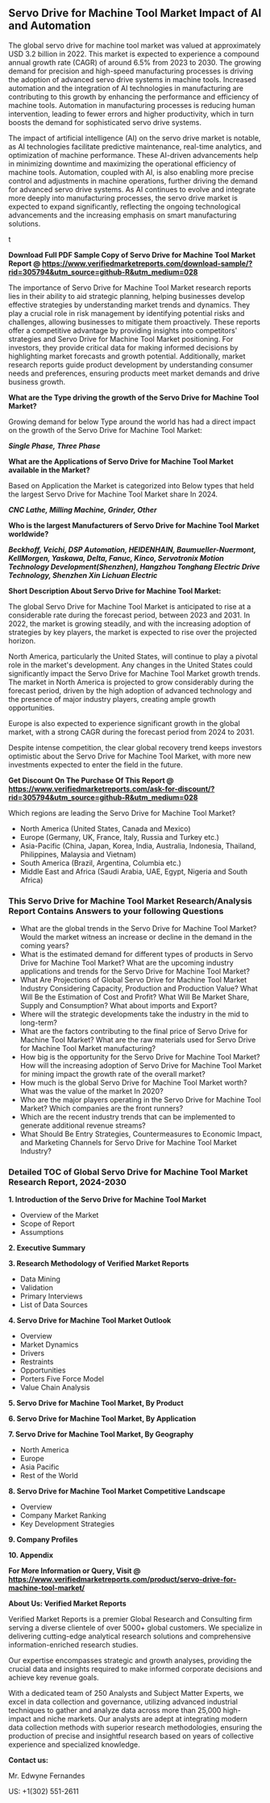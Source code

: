 <h2>Servo Drive for Machine Tool Market Impact of AI and Automation</h2><p>The global servo drive for machine tool market was valued at approximately USD 3.2 billion in 2022. This market is expected to experience a compound annual growth rate (CAGR) of around 6.5% from 2023 to 2030. The growing demand for precision and high-speed manufacturing processes is driving the adoption of advanced servo drive systems in machine tools. Increased automation and the integration of AI technologies in manufacturing are contributing to this growth by enhancing the performance and efficiency of machine tools. Automation in manufacturing processes is reducing human intervention, leading to fewer errors and higher productivity, which in turn boosts the demand for sophisticated servo drive systems.</p><p>The impact of artificial intelligence (AI) on the servo drive market is notable, as AI technologies facilitate predictive maintenance, real-time analytics, and optimization of machine performance. These AI-driven advancements help in minimizing downtime and maximizing the operational efficiency of machine tools. Automation, coupled with AI, is also enabling more precise control and adjustments in machine operations, further driving the demand for advanced servo drive systems. As AI continues to evolve and integrate more deeply into manufacturing processes, the servo drive market is expected to expand significantly, reflecting the ongoing technological advancements and the increasing emphasis on smart manufacturing solutions.</p>t</p><p id="" class=""><strong>Download Full PDF Sample Copy of Servo Drive for Machine Tool Market Report @ <a href="https://www.verifiedmarketreports.com/download-sample/?rid=305794&utm_source=github-R&utm_medium=028" target="_blank">https://www.verifiedmarketreports.com/download-sample/?rid=305794&utm_source=github-R&utm_medium=028</a></strong></p><p>The importance of&nbsp;Servo Drive for Machine Tool Market research reports lies in their ability to aid strategic planning, helping businesses develop effective strategies by understanding market trends and dynamics. They play a crucial role in risk management by identifying potential risks and challenges, allowing businesses to mitigate them proactively. These reports offer a competitive advantage by providing insights into competitors' strategies and Servo Drive for Machine Tool Market positioning. For investors, they provide critical data for making informed decisions by highlighting market forecasts and growth potential. Additionally, market research reports guide product development by understanding consumer needs and preferences, ensuring products meet market demands and drive business growth.</p><p><strong>What are the&nbsp;Type driving the growth of the Servo Drive for Machine Tool Market?</strong></p><p id="" class="">Growing demand for below Type around the world has had a direct impact on the growth of the Servo Drive for Machine Tool Market:</p><em><strong>Single Phase, Three Phase</strong></em></p><strong>What are the&nbsp;Applications&nbsp;of Servo Drive for Machine Tool Market available in the Market?</strong></p><p id="" class="">Based on Application the Market is categorized into Below types that held the largest Servo Drive for Machine Tool Market share In 2024.</p><em><strong>CNC Lathe, Milling Machine, Grinder, Other</strong></em></p><strong>Who is the largest Manufacturers of Servo Drive for Machine Tool Market worldwide?</strong></p><p><em><strong>Beckhoff, Veichi, DSP Automation, HEIDENHAIN, Baumueller-Nuermont, KellMorgen, Yaskawa, Delta, Fanuc, Kinco, Servotronix Motion Technology Development(Shenzhen), Hangzhou Tonghang Electric Drive Technology, Shenzhen Xin Lichuan Electric</strong></em></p><p id="" class=""><strong>Short Description About Servo Drive for Machine Tool Market:</strong></p><p>The global Servo Drive for Machine Tool Market is anticipated to rise at a considerable rate during the forecast period, between 2023 and 2031. In 2022, the market is growing steadily, and with the increasing adoption of strategies by key players, the market is expected to rise over the projected horizon.</p><p>North America, particularly the United States, will continue to play a pivotal role in the market's development. Any changes in the United States could significantly impact the Servo Drive for Machine Tool Market growth trends. The market in North America is projected to grow considerably during the forecast period, driven by the high adoption of advanced technology and the presence of major industry players, creating ample growth opportunities.</p><p>Europe is also expected to experience significant growth in the global market, with a strong CAGR during the forecast period from 2024 to 2031.</p><p>Despite intense competition, the clear global recovery trend keeps investors optimistic about the Servo Drive for Machine Tool Market, with more new investments expected to enter the field in the future.</p><p id="" class=""><strong>Get Discount On The Purchase Of This Report @ <a href="https://www.verifiedmarketreports.com/ask-for-discount/?rid=305794&utm_source=github-R&utm_medium=028" target="_blank">https://www.verifiedmarketreports.com/ask-for-discount/?rid=305794&utm_source=github-R&utm_medium=028</a></strong></p>Which regions are leading the Servo Drive for Machine Tool Market?</p><ul><li>North America (United States, Canada and Mexico)</li><li>Europe (Germany, UK, France, Italy, Russia and Turkey etc.)</li><li>Asia-Pacific (China, Japan, Korea, India, Australia, Indonesia, Thailand, Philippines, Malaysia and Vietnam)</li><li>South America (Brazil, Argentina, Columbia etc.)</li><li>Middle East and Africa (Saudi Arabia, UAE, Egypt, Nigeria and South Africa)</li></ul><h3 id="" class="">This Servo Drive for Machine Tool Market Research/Analysis Report Contains Answers to your following Questions</h3><ul><li>What are the global trends in the Servo Drive for Machine Tool Market? Would the market witness an increase or decline in the demand in the coming years?</li><li>What is the estimated demand for different types of products in Servo Drive for Machine Tool Market? What are the upcoming industry applications and trends for the Servo Drive for Machine Tool Market?</li><li>What Are Projections of Global Servo Drive for Machine Tool Market Industry Considering Capacity, Production and Production Value? What Will Be the Estimation of Cost and Profit? What Will Be Market Share, Supply and Consumption? What about imports and Export?</li><li>Where will the strategic developments take the industry in the mid to long-term?</li><li>What are the factors contributing to the final price of Servo Drive for Machine Tool Market? What are the raw materials used for Servo Drive for Machine Tool Market manufacturing?</li><li>How big is the opportunity for the Servo Drive for Machine Tool Market? How will the increasing adoption of Servo Drive for Machine Tool Market for mining impact the growth rate of the overall market?</li><li>How much is the global Servo Drive for Machine Tool Market worth? What was the value of the market In 2020?</li><li>Who are the major players operating in the Servo Drive for Machine Tool Market? Which companies are the front runners?</li><li>Which are the recent industry trends that can be implemented to generate additional revenue streams?</li><li>What Should Be Entry Strategies, Countermeasures to Economic Impact, and Marketing Channels for Servo Drive for Machine Tool Market Industry?</li></ul><h3 id="" class="">Detailed TOC of Global Servo Drive for Machine Tool Market Research Report, 2024-2030</h3><p id="" class=""><strong>1. Introduction of the Servo Drive for Machine Tool Market</strong></p><ul><li>Overview of the Market</li><li>Scope of Report</li><li>Assumptions</li></ul><p id="" class=""><strong>2. Executive Summary</strong></p><p id="" class=""><strong>3. Research Methodology of Verified Market Reports</strong></p><ul><li>Data Mining</li><li>Validation</li><li>Primary Interviews</li><li>List of Data Sources</li></ul><p id="" class=""><strong>4. Servo Drive for Machine Tool Market Outlook</strong></p><ul><li>Overview</li><li>Market Dynamics</li><li>Drivers</li><li>Restraints</li><li>Opportunities</li><li>Porters Five Force Model</li><li>Value Chain Analysis</li></ul><p id="" class=""><strong>5. Servo Drive for Machine Tool Market, By Product</strong></p><p id="" class=""><strong>6. Servo Drive for Machine Tool Market, By Application</strong></p><p id="" class=""><strong>7. Servo Drive for Machine Tool Market, By Geography</strong></p><ul><li>North America</li><li>Europe</li><li>Asia Pacific</li><li>Rest of the World</li></ul><p id="" class=""><strong>8. Servo Drive for Machine Tool Market Competitive Landscape</strong></p><ul><li>Overview</li><li>Company Market Ranking</li><li>Key Development Strategies</li></ul><p id="" class=""><strong>9. Company Profiles</strong></p><p id="" class=""><strong>10. Appendix</strong></p><p id="" class=""><strong>For More Information or Query, Visit @ <a href="https://www.verifiedmarketreports.com/product/servo-drive-for-machine-tool-market/" target="_blank">https://www.verifiedmarketreports.com/product/servo-drive-for-machine-tool-market/</a></strong></p><p id="" class=""><strong>About Us: Verified Market Reports</strong></p><p id="" class="">Verified Market Reports is a premier Global Research and Consulting firm serving a diverse clientele of over 5000+ global customers. We specialize in delivering cutting-edge analytical research solutions and comprehensive information-enriched research studies.</p><p id="" class="">Our expertise encompasses strategic and growth analyses, providing the crucial data and insights required to make informed corporate decisions and achieve key revenue goals.</p><p id="" class="">With a dedicated team of 250 Analysts and Subject Matter Experts, we excel in data collection and governance, utilizing advanced industrial techniques to gather and analyze data across more than 25,000 high-impact and niche markets. Our analysts are adept at integrating modern data collection methods with superior research methodologies, ensuring the production of precise and insightful research based on years of collective experience and specialized knowledge.</p><p id="" class=""><strong>Contact us:</strong></p><p id="" class="">Mr. Edwyne Fernandes</p><p id="" class="">US: +1(302) 551-2611</p>